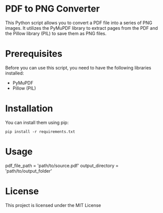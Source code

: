 # PDF to PNG Converter

This Python script allows you to convert a PDF file into a series of PNG images. It utilizes the PyMuPDF library to extract pages from the PDF and the Pillow library (PIL) to save them as PNG files.

# Prerequisites

Before you can use this script, you need to have the following libraries installed:

- PyMuPDF
- Pillow (PIL)

# Installation

You can install them using pip:

```
pip install -r requirements.txt
```

# Usage

pdf_file_path = 'path/to/source.pdf'
output_directory = 'path/to/output_folder'

# License

This project is licensed under the MIT License
